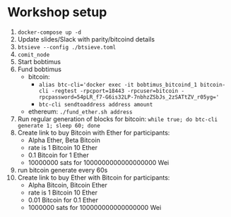 # Workshop setup

1. `docker-compose up -d`
2. Update slides/Slack with parity/bitcoind details
3. `btsieve --config ./btsieve.toml`
4. `comit_node`
5. Start bobtimus
6. Fund bobtimus
   - bitcoin:
     - `alias btc-cli='docker exec -it bobtimus_bitcoind_1 bitcoin-cli -regtest -rpcport=18443 -rpcuser=bitcoin -rpcpassword=54pLR_f7-G6is32LP-7nbhzZSbJs_2zSATtZV_r05yg='`
     - `btc-cli sendtoaddress address amount`
   - ethereum: `./fund_ether.sh address`
7. Run regular generation of blocks for bitcoin: `while true; do btc-cli generate 1; sleep 60; done`
7. Create link to buy Bitcoin with Ether for participants:
   - Alpha Ether, Beta Bitcoin
   - rate is 1 Bitcoin 10 Ether
   - 0.1 Bitcoin for 1 Ether 
   - 10000000 sats for 1000000000000000000 Wei
8. run bitcoin generate every 60s
9. Create link to buy Ether with Bitcoin for participants:
   - Alpha Bitcoin, Bitcoin Ether
   - rate is 1 Bitcoin 10 Ether
   - 0.01 Bitcoin for 0.1 Ether 
   - 1000000 sats for 100000000000000000 Wei